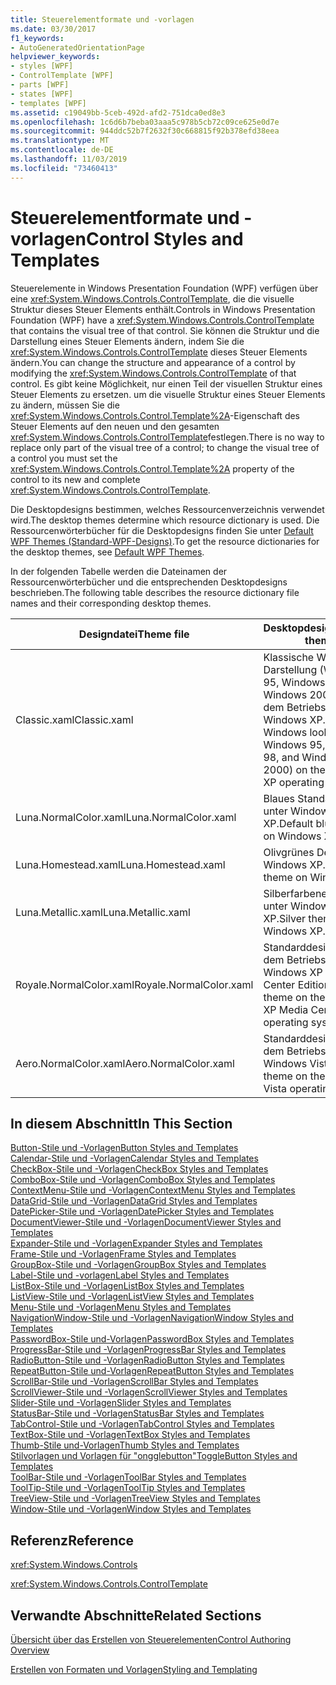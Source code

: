 ```yaml
---
title: Steuerelementformate und -vorlagen
ms.date: 03/30/2017
f1_keywords:
- AutoGeneratedOrientationPage
helpviewer_keywords:
- styles [WPF]
- ControlTemplate [WPF]
- parts [WPF]
- states [WPF]
- templates [WPF]
ms.assetid: c19049bb-5ceb-492d-afd2-751dca0ed8e3
ms.openlocfilehash: 1c6d6b7beba03aaa5c978b5cb72c09ce625e0d7e
ms.sourcegitcommit: 944ddc52b7f2632f30c668815f92b378efd38eea
ms.translationtype: MT
ms.contentlocale: de-DE
ms.lasthandoff: 11/03/2019
ms.locfileid: "73460413"
---
```

# <a name="control-styles-and-templates"></a><span data-ttu-id="3c4fc-102">Steuerelementformate und -vorlagen</span><span class="sxs-lookup"><span data-stu-id="3c4fc-102">Control Styles and Templates</span></span>
<span data-ttu-id="3c4fc-103">Steuerelemente in Windows Presentation Foundation (WPF) verfügen über eine <xref:System.Windows.Controls.ControlTemplate>, die die visuelle Struktur dieses Steuer Elements enthält.</span><span class="sxs-lookup"><span data-stu-id="3c4fc-103">Controls in Windows Presentation Foundation (WPF) have a <xref:System.Windows.Controls.ControlTemplate> that contains the visual tree of that control.</span></span> <span data-ttu-id="3c4fc-104">Sie können die Struktur und die Darstellung eines Steuer Elements ändern, indem Sie die <xref:System.Windows.Controls.ControlTemplate> dieses Steuer Elements ändern.</span><span class="sxs-lookup"><span data-stu-id="3c4fc-104">You can change the structure and appearance of a control by modifying the <xref:System.Windows.Controls.ControlTemplate> of that control.</span></span> <span data-ttu-id="3c4fc-105">Es gibt keine Möglichkeit, nur einen Teil der visuellen Struktur eines Steuer Elements zu ersetzen. um die visuelle Struktur eines Steuer Elements zu ändern, müssen Sie die <xref:System.Windows.Controls.Control.Template%2A>-Eigenschaft des Steuer Elements auf den neuen und den gesamten <xref:System.Windows.Controls.ControlTemplate>festlegen.</span><span class="sxs-lookup"><span data-stu-id="3c4fc-105">There is no way to replace only part of the visual tree of a control; to change the visual tree of a control you must set the <xref:System.Windows.Controls.Control.Template%2A> property of the control to its new and complete <xref:System.Windows.Controls.ControlTemplate>.</span></span>  
  
 <span data-ttu-id="3c4fc-106">Die Desktopdesigns bestimmen, welches Ressourcenverzeichnis verwendet wird.</span><span class="sxs-lookup"><span data-stu-id="3c4fc-106">The desktop themes determine which resource dictionary is used.</span></span> <span data-ttu-id="3c4fc-107">Die Ressourcenwörterbücher für die Desktopdesigns finden Sie unter [Default WPF Themes (Standard-WPF-Designs)](https://go.microsoft.com/fwlink/?LinkID=158252).</span><span class="sxs-lookup"><span data-stu-id="3c4fc-107">To get the resource dictionaries for the desktop themes, see [Default WPF Themes](https://go.microsoft.com/fwlink/?LinkID=158252).</span></span>  
  
 <span data-ttu-id="3c4fc-108">In der folgenden Tabelle werden die Dateinamen der Ressourcenwörterbücher und die entsprechenden Desktopdesigns beschrieben.</span><span class="sxs-lookup"><span data-stu-id="3c4fc-108">The following table describes the resource dictionary file names and their corresponding desktop themes.</span></span>  
  
|<span data-ttu-id="3c4fc-109">Designdatei</span><span class="sxs-lookup"><span data-stu-id="3c4fc-109">Theme file</span></span>|<span data-ttu-id="3c4fc-110">Desktopdesign</span><span class="sxs-lookup"><span data-stu-id="3c4fc-110">Desktop theme</span></span>|  
|----------------|-------------------|  
|<span data-ttu-id="3c4fc-111">Classic.xaml</span><span class="sxs-lookup"><span data-stu-id="3c4fc-111">Classic.xaml</span></span>|<span data-ttu-id="3c4fc-112">Klassische Windows-Darstellung (Windows 95, Windows 98 und Windows 2000) auf dem Betriebssystem Windows XP...</span><span class="sxs-lookup"><span data-stu-id="3c4fc-112">Classic Windows look (from Windows 95, Windows 98, and Windows 2000) on the Windows XP operating system..</span></span>|  
|<span data-ttu-id="3c4fc-113">Luna.NormalColor.xaml</span><span class="sxs-lookup"><span data-stu-id="3c4fc-113">Luna.NormalColor.xaml</span></span>|<span data-ttu-id="3c4fc-114">Blaues Standarddesign unter Windows XP.</span><span class="sxs-lookup"><span data-stu-id="3c4fc-114">Default blue theme on Windows XP.</span></span>|  
|<span data-ttu-id="3c4fc-115">Luna.Homestead.xaml</span><span class="sxs-lookup"><span data-stu-id="3c4fc-115">Luna.Homestead.xaml</span></span>|<span data-ttu-id="3c4fc-116">Olivgrünes Design unter Windows XP.</span><span class="sxs-lookup"><span data-stu-id="3c4fc-116">Olive theme on Windows XP.</span></span>|  
|<span data-ttu-id="3c4fc-117">Luna.Metallic.xaml</span><span class="sxs-lookup"><span data-stu-id="3c4fc-117">Luna.Metallic.xaml</span></span>|<span data-ttu-id="3c4fc-118">Silberfarbenes Design unter Windows XP.</span><span class="sxs-lookup"><span data-stu-id="3c4fc-118">Silver theme on Windows XP.</span></span>|  
|<span data-ttu-id="3c4fc-119">Royale.NormalColor.xaml</span><span class="sxs-lookup"><span data-stu-id="3c4fc-119">Royale.NormalColor.xaml</span></span>|<span data-ttu-id="3c4fc-120">Standarddesign auf dem Betriebssystem Windows XP Media Center Edition.</span><span class="sxs-lookup"><span data-stu-id="3c4fc-120">Default theme on the Windows XP Media Center Edition operating system.</span></span>|  
|<span data-ttu-id="3c4fc-121">Aero.NormalColor.xaml</span><span class="sxs-lookup"><span data-stu-id="3c4fc-121">Aero.NormalColor.xaml</span></span>|<span data-ttu-id="3c4fc-122">Standarddesign auf dem Betriebssystem Windows Vista.</span><span class="sxs-lookup"><span data-stu-id="3c4fc-122">Default theme on the Windows Vista operating system.</span></span>|  
  
## <a name="in-this-section"></a><span data-ttu-id="3c4fc-123">In diesem Abschnitt</span><span class="sxs-lookup"><span data-stu-id="3c4fc-123">In This Section</span></span>  
 [<span data-ttu-id="3c4fc-124">Button-Stile und -Vorlagen</span><span class="sxs-lookup"><span data-stu-id="3c4fc-124">Button Styles and Templates</span></span>](button-styles-and-templates.md)  
 [<span data-ttu-id="3c4fc-125">Calendar-Stile und -Vorlagen</span><span class="sxs-lookup"><span data-stu-id="3c4fc-125">Calendar Styles and Templates</span></span>](calendar-styles-and-templates.md)  
 [<span data-ttu-id="3c4fc-126">CheckBox-Stile und -Vorlagen</span><span class="sxs-lookup"><span data-stu-id="3c4fc-126">CheckBox Styles and Templates</span></span>](checkbox-styles-and-templates.md)  
 [<span data-ttu-id="3c4fc-127">ComboBox-Stile und -Vorlagen</span><span class="sxs-lookup"><span data-stu-id="3c4fc-127">ComboBox Styles and Templates</span></span>](combobox-styles-and-templates.md)  
 [<span data-ttu-id="3c4fc-128">ContextMenu-Stile und -Vorlagen</span><span class="sxs-lookup"><span data-stu-id="3c4fc-128">ContextMenu Styles and Templates</span></span>](contextmenu-styles-and-templates.md)  
 [<span data-ttu-id="3c4fc-129">DataGrid-Stile und -Vorlagen</span><span class="sxs-lookup"><span data-stu-id="3c4fc-129">DataGrid Styles and Templates</span></span>](datagrid-styles-and-templates.md)  
 [<span data-ttu-id="3c4fc-130">DatePicker-Stile und -Vorlagen</span><span class="sxs-lookup"><span data-stu-id="3c4fc-130">DatePicker Styles and Templates</span></span>](datepicker-styles-and-templates.md)  
 [<span data-ttu-id="3c4fc-131">DocumentViewer-Stile und -Vorlagen</span><span class="sxs-lookup"><span data-stu-id="3c4fc-131">DocumentViewer Styles and Templates</span></span>](documentviewer-styles-and-templates.md)  
 [<span data-ttu-id="3c4fc-132">Expander-Stile und -Vorlagen</span><span class="sxs-lookup"><span data-stu-id="3c4fc-132">Expander Styles and Templates</span></span>](expander-styles-and-templates.md)  
 [<span data-ttu-id="3c4fc-133">Frame-Stile und -Vorlagen</span><span class="sxs-lookup"><span data-stu-id="3c4fc-133">Frame Styles and Templates</span></span>](frame-styles-and-templates.md)  
 [<span data-ttu-id="3c4fc-134">GroupBox-Stile und -Vorlagen</span><span class="sxs-lookup"><span data-stu-id="3c4fc-134">GroupBox Styles and Templates</span></span>](groupbox-styles-and-templates.md)  
 [<span data-ttu-id="3c4fc-135">Label-Stile und -vorlagen</span><span class="sxs-lookup"><span data-stu-id="3c4fc-135">Label Styles and Templates</span></span>](label-styles-and-templates.md)  
 [<span data-ttu-id="3c4fc-136">ListBox-Stile und -Vorlagen</span><span class="sxs-lookup"><span data-stu-id="3c4fc-136">ListBox Styles and Templates</span></span>](listbox-styles-and-templates.md)  
 [<span data-ttu-id="3c4fc-137">ListView-Stile und -Vorlagen</span><span class="sxs-lookup"><span data-stu-id="3c4fc-137">ListView Styles and Templates</span></span>](listview-styles-and-templates.md)  
 [<span data-ttu-id="3c4fc-138">Menu-Stile und -Vorlagen</span><span class="sxs-lookup"><span data-stu-id="3c4fc-138">Menu Styles and Templates</span></span>](menu-styles-and-templates.md)  
 [<span data-ttu-id="3c4fc-139">NavigationWindow-Stile und -Vorlagen</span><span class="sxs-lookup"><span data-stu-id="3c4fc-139">NavigationWindow Styles and Templates</span></span>](navigationwindow-styles-and-templates.md)  
 [<span data-ttu-id="3c4fc-140">PasswordBox-Stile und-Vorlagen</span><span class="sxs-lookup"><span data-stu-id="3c4fc-140">PasswordBox Styles and Templates</span></span>](passwordbox-styles-and-templates.md)  
 [<span data-ttu-id="3c4fc-141">ProgressBar-Stile und -Vorlagen</span><span class="sxs-lookup"><span data-stu-id="3c4fc-141">ProgressBar Styles and Templates</span></span>](progressbar-styles-and-templates.md)  
 [<span data-ttu-id="3c4fc-142">RadioButton-Stile und -Vorlagen</span><span class="sxs-lookup"><span data-stu-id="3c4fc-142">RadioButton Styles and Templates</span></span>](radiobutton-styles-and-templates.md)  
 [<span data-ttu-id="3c4fc-143">RepeatButton-Stile und-Vorlagen</span><span class="sxs-lookup"><span data-stu-id="3c4fc-143">RepeatButton Styles and Templates</span></span>](repeatbutton-styles-and-templates.md)  
 [<span data-ttu-id="3c4fc-144">ScrollBar-Stile und -Vorlagen</span><span class="sxs-lookup"><span data-stu-id="3c4fc-144">ScrollBar Styles and Templates</span></span>](scrollbar-styles-and-templates.md)  
 [<span data-ttu-id="3c4fc-145">ScrollViewer-Stile und -Vorlagen</span><span class="sxs-lookup"><span data-stu-id="3c4fc-145">ScrollViewer Styles and Templates</span></span>](scrollviewer-styles-and-templates.md)  
 [<span data-ttu-id="3c4fc-146">Slider-Stile und -Vorlagen</span><span class="sxs-lookup"><span data-stu-id="3c4fc-146">Slider Styles and Templates</span></span>](slider-styles-and-templates.md)  
 [<span data-ttu-id="3c4fc-147">StatusBar-Stile und -Vorlagen</span><span class="sxs-lookup"><span data-stu-id="3c4fc-147">StatusBar Styles and Templates</span></span>](statusbar-styles-and-templates.md)  
 [<span data-ttu-id="3c4fc-148">TabControl-Stile und -Vorlagen</span><span class="sxs-lookup"><span data-stu-id="3c4fc-148">TabControl Styles and Templates</span></span>](tabcontrol-styles-and-templates.md)  
 [<span data-ttu-id="3c4fc-149">TextBox-Stile und -Vorlagen</span><span class="sxs-lookup"><span data-stu-id="3c4fc-149">TextBox Styles and Templates</span></span>](textbox-styles-and-templates.md)  
 [<span data-ttu-id="3c4fc-150">Thumb-Stile und-Vorlagen</span><span class="sxs-lookup"><span data-stu-id="3c4fc-150">Thumb Styles and Templates</span></span>](thumb-styles-and-templates.md)  
 [<span data-ttu-id="3c4fc-151">Stilvorlagen und Vorlagen für "ongglebutton"</span><span class="sxs-lookup"><span data-stu-id="3c4fc-151">ToggleButton Styles and Templates</span></span>](togglebutton-styles-and-templates.md)  
 [<span data-ttu-id="3c4fc-152">ToolBar-Stile und -Vorlagen</span><span class="sxs-lookup"><span data-stu-id="3c4fc-152">ToolBar Styles and Templates</span></span>](toolbar-styles-and-templates.md)  
 [<span data-ttu-id="3c4fc-153">ToolTip-Stile und -Vorlagen</span><span class="sxs-lookup"><span data-stu-id="3c4fc-153">ToolTip Styles and Templates</span></span>](tooltip-styles-and-templates.md)  
 [<span data-ttu-id="3c4fc-154">TreeView-Stile und -Vorlagen</span><span class="sxs-lookup"><span data-stu-id="3c4fc-154">TreeView Styles and Templates</span></span>](treeview-styles-and-templates.md)  
 [<span data-ttu-id="3c4fc-155">Window-Stile und -Vorlagen</span><span class="sxs-lookup"><span data-stu-id="3c4fc-155">Window Styles and Templates</span></span>](window-styles-and-templates.md)  
  
## <a name="reference"></a><span data-ttu-id="3c4fc-156">Referenz</span><span class="sxs-lookup"><span data-stu-id="3c4fc-156">Reference</span></span>  
 <xref:System.Windows.Controls>  
  
 <xref:System.Windows.Controls.ControlTemplate>  
  
## <a name="related-sections"></a><span data-ttu-id="3c4fc-157">Verwandte Abschnitte</span><span class="sxs-lookup"><span data-stu-id="3c4fc-157">Related Sections</span></span>  
 [<span data-ttu-id="3c4fc-158">Übersicht über das Erstellen von Steuerelementen</span><span class="sxs-lookup"><span data-stu-id="3c4fc-158">Control Authoring Overview</span></span>](control-authoring-overview.md)  
  
 [<span data-ttu-id="3c4fc-159">Erstellen von Formaten und Vorlagen</span><span class="sxs-lookup"><span data-stu-id="3c4fc-159">Styling and Templating</span></span>](../../../desktop-wpf/fundamentals/styles-templates-overview.md)
